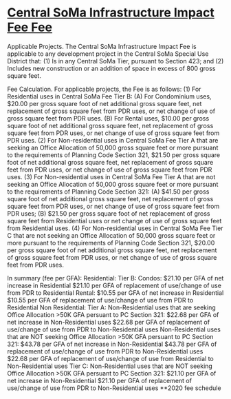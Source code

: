 # [Central SoMa Infrastructure Impact Fee Fee](http://library.amlegal.com/nxt/gateway.dll/California/planning/article4developmentimpactfeesandprojectr?f=templates$fn=default.htm$3.0$vid=amlegal:sanfrancisco_ca$anc=JD_433)

Applicable Projects. The Central SoMa Infrastructure Impact Fee is applicable to any development project in the Central SoMa Special Use District that:
      (1)   Is in any Central SoMa Tier, pursuant to Section 423; and
      (2)   Includes new construction or an addition of space in excess of 800 gross square feet.

Fee Calculation. For applicable projects, the Fee is as follows:
      (1)   For Residential uses in Central SoMa Fee Tier B:
         (A)   For Condominium uses, $20.00 per gross square foot of net additional gross square feet, net replacement of gross square feet from PDR uses, or net change of use of gross square feet from PDR uses.
         (B)   For Rental uses, $10.00 per gross square foot of net additional gross square feet, net replacement of gross square feet from PDR uses, or net change of use of gross square feet from PDR uses.
      (2)   For Non-residential uses in Central SoMa Fee Tier A that are seeking an Office Allocation of 50,000 gross square feet or more pursuant to the requirements of Planning Code Section 321, $21.50 per gross square foot of net additional gross square feet, net replacement of gross square feet from PDR uses, or net change of use of gross square feet from PDR uses.
      (3)   For Non-residential uses in Central SoMa Fee Tier A that are not seeking an Office Allocation of 50,000 gross square feet or more pursuant to the requirements of Planning Code Section 321:
         (A)   $41.50 per gross square foot of net additional gross square feet, net replacement of gross square feet from PDR uses, or net change of use of gross square feet from PDR uses;
         (B)   $21.50 per gross square foot of net replacement of gross square feet from Residential uses or net change of use of gross square feet from Residential uses.
      (4)   For Non-residential uses in Central SoMa Fee Tier C that are not seeking an Office Allocation of 50,000 gross square feet or more pursuant to the requirements of Planning Code Section 321, $20.00 per gross square foot of net additional gross square feet, net replacement of gross square feet from PDR uses, or net change of use of gross square feet from PDR uses.


In summary (fee per GFA):
Residential:
	Tier B:
		Condos:
			$21.10 per GFA of net increase in Residential
			$21.10 per GFA of replacement of use/change of use from PDR to Residential
		Rental:
			$10.55 per GFA of net increase in Residential
			$10.55 per GFA of replacement of use/change of use from PDR to Residential
Non Residential:
	Tier A:
		Non-Residential uses that are seeking Office Allocation >50K GFA persuant to PC Section 321:
			$22.68 per GFA of net increase in Non-Residential uses
			$22.68 per GFA of replacement of use/change of use from PDR to Non-Residential uses
		Non-Residential uses that are NOT seeking Office Allocation >50K GFA persuant to PC Section 321:
			$43.78 per GFA of net increase in Non-Residential
			$43.78 per GFA of replacement of use/change of use from PDR to Non-Residential uses
			$22.68 per GFA of replacement of use/change of use from Residential to Non-Residential uses
	Tier C:
		Non-Residential uses that are NOT seeking Office Allocation >50K GFA persuant to PC Section 321:
			$21.10 per GFA of net increase in Non-Residential
			$21.10 per GFA of replacement of use/change of use from PDR to Non-Residential uses
**2020 fee schedule
